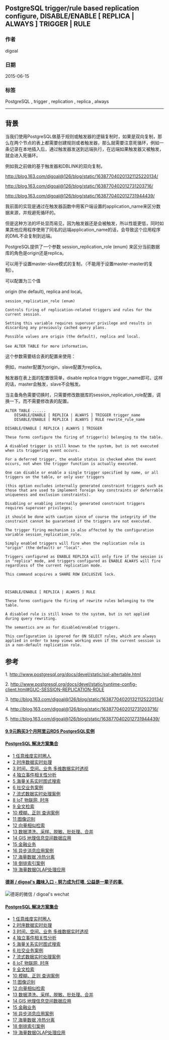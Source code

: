 ## PostgreSQL trigger/rule based replication configure, DISABLE/ENABLE [ REPLICA | ALWAYS ] TRIGGER | RULE  
          
### 作者          
digoal          
          
### 日期          
2015-06-15          
          
### 标签          
PostgreSQL , trigger , replication , replica , always    
          
----          
          
## 背景          
当我们使用PostgreSQL做基于规则或触发器的逻辑复制时，如果是双向复制，那么在两个节点的表上都需要创建规则或者触发器，那么就需要注意死循环，例如一条记录在本地插入后，通过触发器发送到远端执行，在远端如果触发器又被触发，就会进入死循环。  
  
例如我之前做的基于触发器和DBLINK的双向复制，  
  
http://blog.163.com/digoal@126/blog/static/163877040201321125220134/  
  
http://blog.163.com/digoal@126/blog/static/1638770402012731203716/  
  
http://blog.163.com/digoal@126/blog/static/1638770402012731944439/  
  
我前面的实现是通过在触发器函数中用客户端设置的application_name来区分数据来源，并规避死循环的。  
  
但是这种方法的坏处显而易见，因为触发器还是会被触发，所以性能更低，同时如果其他应用程序使用了同名的远端application_name的话，会导致这个应用程序的DML不会复制到远端。  
  
PostgreSQL提供了一个参数 session_replication_role (enum) 来区分当前数据库的角色是origin还是replica。  
  
可以用于设置master-slave模式的复制，（不能用于设置master-master的复制）。  
  
可以配置为三个值   
  
origin (the default), replica and local。  
  
```  
session_replication_role (enum)  
  
Controls firing of replication-related triggers and rules for the current session.   
  
Setting this variable requires superuser privilege and results in discarding any previously cached query plans.   
  
Possible values are origin (the default), replica and local.   
  
See ALTER TABLE for more information。  
```  
  
这个参数需要结合表的配置来使用：  
  
例如，master配置为origin，slave配置为replica。  
  
触发器在表上面的配置很简单，disable replica triggre trigger_name即可。这样的话，master会触发，slave不会触发。  
  
当主备角色需要切换时，只需要修改数据库的session_replication_role配置，调换一下。而不需要修改表的配置。  
  
```  
ALTER TABLE ......   
    DISABLE/ENABLE [ REPLICA | ALWAYS ] TRIGGER trigger_name  
    DISABLE/ENABLE [ REPLICA | ALWAYS ] RULE rewrite_rule_name  
  
DISABLE/ENABLE [ REPLICA | ALWAYS ] TRIGGER  
  
These forms configure the firing of trigger(s) belonging to the table.   
  
A disabled trigger is still known to the system, but is not executed when its triggering event occurs.   
  
For a deferred trigger, the enable status is checked when the event occurs, not when the trigger function is actually executed.   
  
One can disable or enable a single trigger specified by name, or all triggers on the table, or only user triggers   
  
(this option excludes internally generated constraint triggers such as those that are used to implement foreign key constraints or deferrable uniqueness and exclusion constraints).   
  
Disabling or enabling internally generated constraint triggers requires superuser privileges;   
  
it should be done with caution since of course the integrity of the constraint cannot be guaranteed if the triggers are not executed.   
  
The trigger firing mechanism is also affected by the configuration variable session_replication_role.   
  
Simply enabled triggers will fire when the replication role is "origin" (the default) or "local".   
  
Triggers configured as ENABLE REPLICA will only fire if the session is in "replica" mode, and triggers configured as ENABLE ALWAYS will fire regardless of the current replication mode.  
  
This command acquires a SHARE ROW EXCLUSIVE lock.  
  
  
  
DISABLE/ENABLE [ REPLICA | ALWAYS ] RULE  
  
These forms configure the firing of rewrite rules belonging to the table.   
  
A disabled rule is still known to the system, but is not applied during query rewriting.   
  
The semantics are as for disabled/enabled triggers.   
  
This configuration is ignored for ON SELECT rules, which are always applied in order to keep views working even if the current session is in a non-default replication role.  
```  
  
## 参考  
1\. http://www.postgresql.org/docs/devel/static/sql-altertable.html  
  
2\. http://www.postgresql.org/docs/devel/static/runtime-config-client.html#GUC-SESSION-REPLICATION-ROLE  
  
3\. http://blog.163.com/digoal@126/blog/static/163877040201321125220134/  
  
4\. http://blog.163.com/digoal@126/blog/static/1638770402012731203716/  
  
5\. http://blog.163.com/digoal@126/blog/static/1638770402012731944439/  
  
  
  
  
  
  
  
  
  
  
  
  
  
  
  
  
  
  
  
  
  
  
  
  
  
  
  
  
  
  
  
  
  
  
  
  
  
  
  
  
  
  
  
  
  
#### [9.9元购买3个月阿里云RDS PostgreSQL实例](https://www.aliyun.com/database/postgresqlactivity "57258f76c37864c6e6d23383d05714ea")
  
  
#### [PostgreSQL 解决方案集合](https://yq.aliyun.com/topic/118 "40cff096e9ed7122c512b35d8561d9c8")
- [1 任意维度实时圈人](https://yq.aliyun.com/topic/118 "40cff096e9ed7122c512b35d8561d9c8")
- [2 时序数据实时处理](https://yq.aliyun.com/topic/118 "40cff096e9ed7122c512b35d8561d9c8")
- [3 时间、空间、业务 多维数据实时透视](https://yq.aliyun.com/topic/118 "40cff096e9ed7122c512b35d8561d9c8")
- [4 独立事件相关性分析](https://yq.aliyun.com/topic/118 "40cff096e9ed7122c512b35d8561d9c8")
- [5 海量关系实时图式搜索](https://yq.aliyun.com/topic/118 "40cff096e9ed7122c512b35d8561d9c8")
- [6 社交业务案例](https://yq.aliyun.com/topic/118 "40cff096e9ed7122c512b35d8561d9c8")
- [7 流式数据实时处理案例](https://yq.aliyun.com/topic/118 "40cff096e9ed7122c512b35d8561d9c8")
- [8 IoT 物联网, 时序](https://yq.aliyun.com/topic/118 "40cff096e9ed7122c512b35d8561d9c8")
- [9 全文检索](https://yq.aliyun.com/topic/118 "40cff096e9ed7122c512b35d8561d9c8")
- [10 模糊、正则 查询案例](https://yq.aliyun.com/topic/118 "40cff096e9ed7122c512b35d8561d9c8")
- [11 图像识别](https://yq.aliyun.com/topic/118 "40cff096e9ed7122c512b35d8561d9c8")
- [12 向量相似检索](https://yq.aliyun.com/topic/118 "40cff096e9ed7122c512b35d8561d9c8")
- [13 数据清洗、采样、脱敏、批处理、合并](https://yq.aliyun.com/topic/118 "40cff096e9ed7122c512b35d8561d9c8")
- [14 GIS 地理信息空间数据应用](https://yq.aliyun.com/topic/118 "40cff096e9ed7122c512b35d8561d9c8")
- [15 金融业务](https://yq.aliyun.com/topic/118 "40cff096e9ed7122c512b35d8561d9c8")
- [16 异步消息应用案例](https://yq.aliyun.com/topic/118 "40cff096e9ed7122c512b35d8561d9c8")
- [17 海量数据 冷热分离](https://yq.aliyun.com/topic/118 "40cff096e9ed7122c512b35d8561d9c8")
- [18 倒排索引案例](https://yq.aliyun.com/topic/118 "40cff096e9ed7122c512b35d8561d9c8")
- [19 海量数据OLAP处理应用](https://yq.aliyun.com/topic/118 "40cff096e9ed7122c512b35d8561d9c8")
  
  
#### [德哥 / digoal's 趣味入口 - 努力成为灯塔, 公益是一辈子的事.](https://github.com/digoal/blog/blob/master/README.md "22709685feb7cab07d30f30387f0a9ae")
  
  
![德哥的微信 / digoal's wechat](../pic/digoal_weixin.jpg "f7ad92eeba24523fd47a6e1a0e691b59")
  
  
#### [PostgreSQL 解决方案集合](https://yq.aliyun.com/topic/118 "40cff096e9ed7122c512b35d8561d9c8")
- [1 任意维度实时圈人](https://yq.aliyun.com/topic/118 "40cff096e9ed7122c512b35d8561d9c8")
- [2 时序数据实时处理](https://yq.aliyun.com/topic/118 "40cff096e9ed7122c512b35d8561d9c8")
- [3 时间、空间、业务 多维数据实时透视](https://yq.aliyun.com/topic/118 "40cff096e9ed7122c512b35d8561d9c8")
- [4 独立事件相关性分析](https://yq.aliyun.com/topic/118 "40cff096e9ed7122c512b35d8561d9c8")
- [5 海量关系实时图式搜索](https://yq.aliyun.com/topic/118 "40cff096e9ed7122c512b35d8561d9c8")
- [6 社交业务案例](https://yq.aliyun.com/topic/118 "40cff096e9ed7122c512b35d8561d9c8")
- [7 流式数据实时处理案例](https://yq.aliyun.com/topic/118 "40cff096e9ed7122c512b35d8561d9c8")
- [8 IoT 物联网, 时序](https://yq.aliyun.com/topic/118 "40cff096e9ed7122c512b35d8561d9c8")
- [9 全文检索](https://yq.aliyun.com/topic/118 "40cff096e9ed7122c512b35d8561d9c8")
- [10 模糊、正则 查询案例](https://yq.aliyun.com/topic/118 "40cff096e9ed7122c512b35d8561d9c8")
- [11 图像识别](https://yq.aliyun.com/topic/118 "40cff096e9ed7122c512b35d8561d9c8")
- [12 向量相似检索](https://yq.aliyun.com/topic/118 "40cff096e9ed7122c512b35d8561d9c8")
- [13 数据清洗、采样、脱敏、批处理、合并](https://yq.aliyun.com/topic/118 "40cff096e9ed7122c512b35d8561d9c8")
- [14 GIS 地理信息空间数据应用](https://yq.aliyun.com/topic/118 "40cff096e9ed7122c512b35d8561d9c8")
- [15 金融业务](https://yq.aliyun.com/topic/118 "40cff096e9ed7122c512b35d8561d9c8")
- [16 异步消息应用案例](https://yq.aliyun.com/topic/118 "40cff096e9ed7122c512b35d8561d9c8")
- [17 海量数据 冷热分离](https://yq.aliyun.com/topic/118 "40cff096e9ed7122c512b35d8561d9c8")
- [18 倒排索引案例](https://yq.aliyun.com/topic/118 "40cff096e9ed7122c512b35d8561d9c8")
- [19 海量数据OLAP处理应用](https://yq.aliyun.com/topic/118 "40cff096e9ed7122c512b35d8561d9c8")
  
